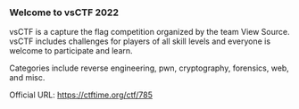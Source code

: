 
### Welcome to vsCTF 2022

vsCTF is a capture the flag competition organized by the team View Source. vsCTF includes challenges for players of all skill levels and everyone is welcome to participate and learn.

Categories include reverse engineering, pwn, cryptography, forensics, web, and misc.

Official URL: https://ctftime.org/ctf/785